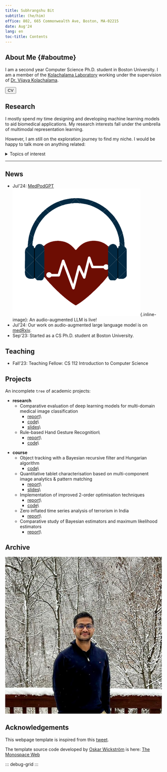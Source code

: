 ```yaml
---
title: Subhrangshu Bit
subtitle: (he/him)
office: 802, 665 Commonwealth Ave, Boston, MA-02215
date: Aug'24
lang: en
toc-title: Contents
---
```

## About Me {#aboutme}

I am a second year Computer Science Ph.D. student in Boston University.
I am a member of the [Kolachalama
Laboratory](https://vkola-lab.github.io) working under the supervision
of [Dr. Vijaya Kolachalama](https://www.bu.edu/cs/profiles/vkola/).

<nav>
    <a href="assets/docs/cv.pdf">
    <button>
    <i class="fa fa-file-pdf-o" aria-hidden="true"></i> CV
    </button>
    </a>
</nav>

## Research

I mostly spend my time designing and developing machine learning models
to aid biomedical applications. My research interests fall under the
umbrella of multimodal representation learning.

However, I am still on the exploration journey <i class="fa fa-road" aria-hidden="true"></i> to find my niche. I would
be happy to talk more on anything related:

<details>
<summary>Topics of interest</summary>

* Intersection of video and language understanding.
* Representing different modalities of data as a graph.
* Can we stop training to align embeddings from different foundation
    models?
</details>

------------------------------------------------------------------------

## News

* <i class="fa fa-headphones" aria-hidden="true"></i> Jul\'24: [MedPodGPT](https://medpodgpt.org)![MedPodGPT_logo](assets/images/MedPodGPT.png){.inline-image}: An audio-augmented LLM is live!
* <i class="fa fa-file-o" aria-hidden="true"></i> Jul\'24: Our work on audio-augmented large language model is on [medRxiv](https://doi.org/10.1101/2024.07.11.24310304).
* <i class="fa fa-id-badge" aria-hidden="true"></i> Sep\'23: Started as a CS Ph.D. student at Boston University.

## Teaching

* <i class="fa fa-pencil-square-o" aria-hidden="true"></i> Fall\'23: Teaching Fellow: CS 112 Introduction to Computer Science

## Projects

An incomplete `tree` of academic projects:

<ul class="tree"><li><p style="margin: 0;"><strong>research</strong></p>

* Comparative evaluation of deep learning models for multi-domain medical image classification
    * [report](assets/docs/ivc_project.pdf)\
    * [code](https://github.com/appledora/Multi-domain-Medical-Image-Classification/tree/main)\
    * [slides](assets/docs/ivc_project_slides.pdf)\
* Rule-based Hand Gesture Recognition\
    * [report](assets/docs/ai_project.pdf)\
    * [code](https://github.com/appledora/Rule-based-gesture-detection)\

</li></ul>

<ul class="tree"><li><p style="margin: 0;"><strong>course</strong></p>

* Object tracking with a Bayesian recursive filter and Hungarian algorithm
    * [code](https://github.com/SubhrangshuBit/ivc-a3/tree/main)\
* Quantitative tablet characterisation based on multi-component image analytics & pattern matching
    * [report](assets/docs/Master_Thesis.pdf)\
    * [slides](assets/docs/hyperspectral_image_quantification_drl.pdf)\
* Implementation of improved 2-order optimisation techniques
    * [report](assets/docs/OptAlg-Final.pdf)\
    * [code](https://github.com/SubhrangshuBit/Optimization---Conjugate-Gradient-/tree/main)\
* Zero inflated time series analysis of terrorism in India
    * [report](assets/docs/zero_inflated_time_series.pdf)\
* Comparative study of Bayesian estimators and maximum likelihood estimators
    * [report](assets/docs/Bayes_vs_MLE.pdf)\

</li></ul>

## Archive
 ![First winter/snow in Pittsburgh, US (2023)](assets/images/bust.png)

<!-- For aligning images -->
<!-- Solarized dark             |  Solarized Ocean
:-------------------------:|:-------------------------:
![](assets/images/bust.png) |  ![](assets/images/bust.png) -->

## Acknowledgements

This webpage template is inspired from this
[tweet](https://x.com/owickstrom/status/1828469089666298315).

The template source code developed by [Oskar
Wickström](https://wickstrom.tech) is here:
[The Monospace Web](https://github.com/owickstrom/the-monospace-web)

::: debug-grid
:::
